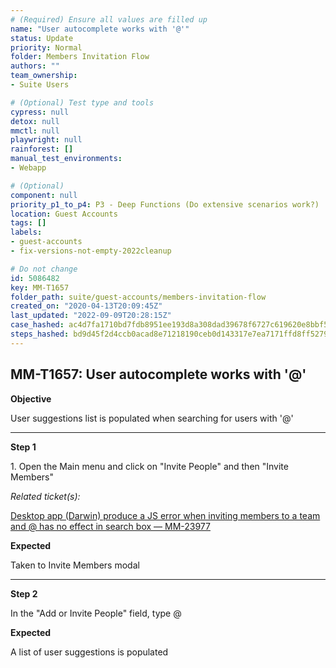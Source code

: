```yaml
---
# (Required) Ensure all values are filled up
name: "User autocomplete works with '@'"
status: Update
priority: Normal
folder: Members Invitation Flow
authors: ""
team_ownership: 
- Suite Users

# (Optional) Test type and tools
cypress: null
detox: null
mmctl: null
playwright: null
rainforest: []
manual_test_environments: 
- Webapp

# (Optional)
component: null
priority_p1_to_p4: P3 - Deep Functions (Do extensive scenarios work?)
location: Guest Accounts
tags: []
labels: 
- guest-accounts
- fix-versions-not-empty-2022cleanup

# Do not change
id: 5086482
key: MM-T1657
folder_path: suite/guest-accounts/members-invitation-flow
created_on: "2020-04-13T20:09:45Z"
last_updated: "2022-09-09T20:28:15Z"
case_hashed: ac4d7fa1710bd7fdb8951ee193d8a308dad39678f6727c619620e8bbf5e642ac0ee97ee0902230858ace647db3591d26
steps_hashed: bd9d45f2d4ccb0acad8e71218190ceb0d143317e7ea7171ffd8ff5279939c7cdf13b3bf115b45d75e0652c2b1a622f14
---
```


## MM-T1657: User autocomplete works with '@'

**Objective**

User suggestions list is populated when searching for users with '@'

---

**Step 1**

1\. Open the Main menu and click on "Invite People" and then "Invite Members"

_Related ticket(s):_

[Desktop app (Darwin) produce a JS error when inviting members to a team and @ has no effect in search box — MM-23977](https://mattermost.atlassian.net/browse/MM-23977)

**Expected**

Taken to Invite Members modal

---

**Step 2**

In the "Add or Invite People" field, type @

**Expected**

A list of user suggestions is populated
